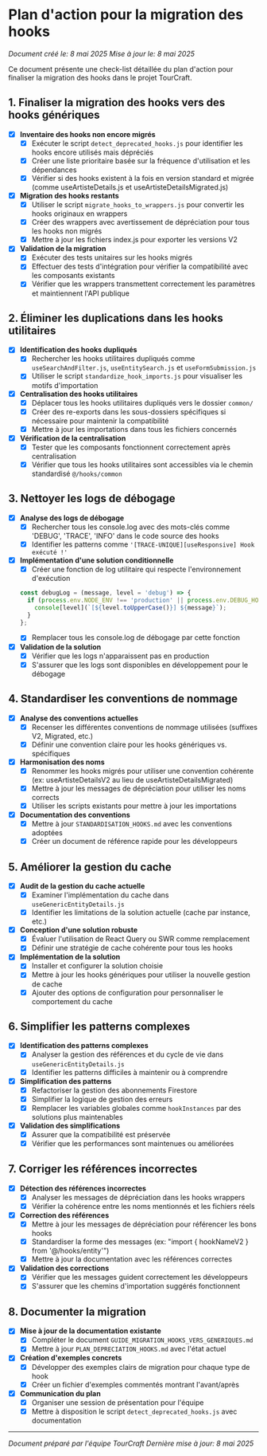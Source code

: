 # Plan d'action pour la migration des hooks

*Document créé le: 8 mai 2025*
*Mise à jour le: 8 mai 2025*

Ce document présente une check-list détaillée du plan d'action pour finaliser la migration des hooks dans le projet TourCraft.

## 1. Finaliser la migration des hooks vers des hooks génériques

- [x] **Inventaire des hooks non encore migrés**
   - [x] Exécuter le script `detect_deprecated_hooks.js` pour identifier les hooks encore utilisés mais dépréciés
   - [x] Créer une liste prioritaire basée sur la fréquence d'utilisation et les dépendances
   - [x] Vérifier si des hooks existent à la fois en version standard et migrée (comme useArtisteDetails.js et useArtisteDetailsMigrated.js)

- [x] **Migration des hooks restants**
   - [x] Utiliser le script `migrate_hooks_to_wrappers.js` pour convertir les hooks originaux en wrappers
   - [x] Créer des wrappers avec avertissement de dépréciation pour tous les hooks non migrés
   - [x] Mettre à jour les fichiers index.js pour exporter les versions V2

- [x] **Validation de la migration**
   - [x] Exécuter des tests unitaires sur les hooks migrés
   - [x] Effectuer des tests d'intégration pour vérifier la compatibilité avec les composants existants
   - [x] Vérifier que les wrappers transmettent correctement les paramètres et maintiennent l'API publique

## 2. Éliminer les duplications dans les hooks utilitaires

- [x] **Identification des hooks dupliqués**
   - [x] Rechercher les hooks utilitaires dupliqués comme `useSearchAndFilter.js`, `useEntitySearch.js` et `useFormSubmission.js`
   - [x] Utiliser le script `standardize_hook_imports.js` pour visualiser les motifs d'importation

- [x] **Centralisation des hooks utilitaires**
   - [x] Déplacer tous les hooks utilitaires dupliqués vers le dossier `common/`
   - [x] Créer des re-exports dans les sous-dossiers spécifiques si nécessaire pour maintenir la compatibilité
   - [x] Mettre à jour les importations dans tous les fichiers concernés

- [x] **Vérification de la centralisation**
   - [x] Tester que les composants fonctionnent correctement après centralisation
   - [x] Vérifier que tous les hooks utilitaires sont accessibles via le chemin standardisé `@/hooks/common`

## 3. Nettoyer les logs de débogage

- [x] **Analyse des logs de débogage**
   - [x] Rechercher tous les console.log avec des mots-clés comme 'DEBUG', 'TRACE', 'INFO' dans le code source des hooks
   - [x] Identifier les patterns comme `'[TRACE-UNIQUE][useResponsive] Hook exécuté !'`

- [x] **Implémentation d'une solution conditionnelle**
   - [x] Créer une fonction de log utilitaire qui respecte l'environnement d'exécution
   ```javascript
   const debugLog = (message, level = 'debug') => {
     if (process.env.NODE_ENV !== 'production' || process.env.DEBUG_HOOKS === 'true') {
       console[level](`[${level.toUpperCase()}] ${message}`);
     }
   };
   ```
   - [x] Remplacer tous les console.log de débogage par cette fonction

- [x] **Validation de la solution**
   - [x] Vérifier que les logs n'apparaissent pas en production
   - [x] S'assurer que les logs sont disponibles en développement pour le débogage

## 4. Standardiser les conventions de nommage

- [x] **Analyse des conventions actuelles**
   - [x] Recenser les différentes conventions de nommage utilisées (suffixes V2, Migrated, etc.)
   - [x] Définir une convention claire pour les hooks génériques vs. spécifiques

- [x] **Harmonisation des noms**
   - [x] Renommer les hooks migrés pour utiliser une convention cohérente (ex: useArtisteDetailsV2 au lieu de useArtisteDetailsMigrated)
   - [x] Mettre à jour les messages de dépréciation pour utiliser les noms corrects
   - [x] Utiliser les scripts existants pour mettre à jour les importations

- [x] **Documentation des conventions**
   - [x] Mettre à jour `STANDARDISATION_HOOKS.md` avec les conventions adoptées
   - [x] Créer un document de référence rapide pour les développeurs

## 5. Améliorer la gestion du cache

- [x] **Audit de la gestion du cache actuelle**
   - [x] Examiner l'implémentation du cache dans `useGenericEntityDetails.js`
   - [x] Identifier les limitations de la solution actuelle (cache par instance, etc.)

- [x] **Conception d'une solution robuste**
   - [x] Évaluer l'utilisation de React Query ou SWR comme remplacement
   - [x] Définir une stratégie de cache cohérente pour tous les hooks

- [x] **Implémentation de la solution**
   - [x] Installer et configurer la solution choisie
   - [x] Mettre à jour les hooks génériques pour utiliser la nouvelle gestion de cache
   - [x] Ajouter des options de configuration pour personnaliser le comportement du cache

## 6. Simplifier les patterns complexes

- [x] **Identification des patterns complexes**
   - [x] Analyser la gestion des références et du cycle de vie dans `useGenericEntityDetails.js`
   - [x] Identifier les patterns difficiles à maintenir ou à comprendre

- [x] **Simplification des patterns**
   - [x] Refactoriser la gestion des abonnements Firestore
   - [x] Simplifier la logique de gestion des erreurs
   - [x] Remplacer les variables globales comme `hookInstances` par des solutions plus maintenables

- [x] **Validation des simplifications**
   - [x] Assurer que la compatibilité est préservée
   - [x] Vérifier que les performances sont maintenues ou améliorées

## 7. Corriger les références incorrectes

- [x] **Détection des références incorrectes**
   - [x] Analyser les messages de dépréciation dans les hooks wrappers
   - [x] Vérifier la cohérence entre les noms mentionnés et les fichiers réels

- [x] **Correction des références**
   - [x] Mettre à jour les messages de dépréciation pour référencer les bons hooks
   - [x] Standardiser la forme des messages (ex: "import { hookNameV2 } from '@/hooks/entity'")
   - [x] Mettre à jour la documentation avec les références correctes

- [x] **Validation des corrections**
   - [x] Vérifier que les messages guident correctement les développeurs
   - [x] S'assurer que les chemins d'importation suggérés fonctionnent

## 8. Documenter la migration

- [x] **Mise à jour de la documentation existante**
   - [x] Compléter le document `GUIDE_MIGRATION_HOOKS_VERS_GENERIQUES.md`
   - [x] Mettre à jour `PLAN_DEPRECIATION_HOOKS.md` avec l'état actuel

- [x] **Création d'exemples concrets**
   - [x] Développer des exemples clairs de migration pour chaque type de hook
   - [x] Créer un fichier d'exemples commentés montrant l'avant/après

- [x] **Communication du plan**
   - [x] Organiser une session de présentation pour l'équipe
   - [x] Mettre à disposition le script `detect_deprecated_hooks.js` avec documentation

---

*Document préparé par l'équipe TourCraft*
*Dernière mise à jour: 8 mai 2025*